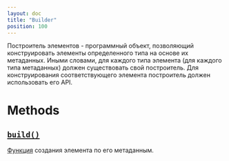 ```yaml
---
layout: doc
title: "Builder"
position: 100
---
```


Построитель элементов - программный объект, позволяющий конструировать элементы определенного типа на
основе их метаданных. Иными словами, для каждого типа элемента (для каждого типа метаданных) должен
существовать свой построитель. Для конструирования соответствующего элемента построитель должен
использовать его API.

# Methods

## [`build()`](#)

[Функция](../../Script/) создания элемента по его метаданным.
